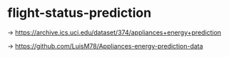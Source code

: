 # flight-status-prediction

-> https://archive.ics.uci.edu/dataset/374/appliances+energy+prediction

-> https://github.com/LuisM78/Appliances-energy-prediction-data
